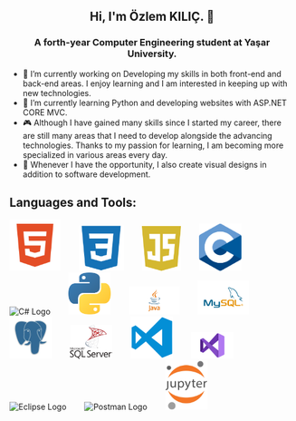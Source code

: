 
<h2 align="center">Hi, I'm Özlem KILIÇ. 👋</h2>
<h3 align="center"><strong>A forth-year Computer Engineering student at Yaşar University.</strong></h3>

- 🔭 I’m currently working on Developing my skills in both front-end and back-end areas. I enjoy learning and I am interested in keeping up with new technologies.
- 🌱 I’m currently learning Python and developing websites with ASP.NET CORE MVC.                    
- 🎮 Although I have gained many skills since I started my career, there are still many areas that I need to develop alongside the advancing technologies.
       Thanks to my passion for learning, I am becoming more specialized in various areas every day.                    
- 🎨 Whenever I have the opportunity, I also create visual designs in addition to software development.



## **Languages and Tools:**
<p align="">
 <img src="./img/html.png" alt="HTML Logo" width="90" style="margin-right: 28px;">
 <img src="./img/css.png" alt="CSS Logo" width="80" style="margin-right: 28px;">
 <img src="./img/js.png" alt="Js Logo" width="69" style="margin-right: 28px;">
 <img src="./img/c.svg" alt="C Logo" width="75" style="margin-right: 28px;">
 <img src="./img/c#.png" alt="C# Logo" width="75" style="margin-right: 28px;">
 <img src="./img/python.png" alt="Python Logo" width="75" style="margin-right: 28px;">
 <img src="./img/java.png" alt="Java Logo" width="90" style="margin-right: 28px;">
 <img src="./img/mysql.png" alt="Mysql Logo" width="90" style="margin-right: 28px;">
 <img src="./img/postgresql.png" alt="Postgresql Logo" width="75" style="margin-right: 28px;">
 <img src="./img/mssql.png" alt="Msssql Logo" width="75" style="margin-right: 28px;">
 <img src="./img/vscode.png" alt="Vscode Logo" width="75" style="margin-right: 28px;">
 <img src="./img/vs.png" alt="Vs Logo" width="75" style="margin-right: 28px;">
 <img src="./img/eclipse.png" alt="Eclipse Logo" width="75" style="margin-right: 28px;">
 <img src="./img/postman.png" alt="Postman Logo" width="75" style="margin-right: 28px;">
 <img src="./img/jupyter.png" alt="Jupyter Logo" width="75" style="margin-right: 28px;">
 </p>






<!--
**OzlemKlc/OzlemKlc** is a ✨ _special_ ✨ repository because its `README.md` (this file) appears on your GitHub profile.

Here are some ideas to get you started:



- 👯 I’m looking to collaborate on ...
- 🤔 I’m looking for help with ...
- 💬 Ask me about ...
- 📫 How to reach me: ...
- 😄 Pronouns: ...
- ⚡ Fun fact: ...
- 
-->





